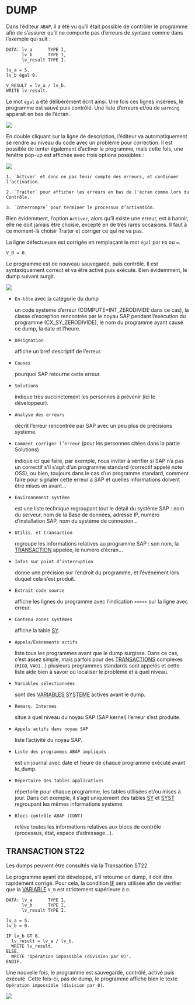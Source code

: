 # DUMP

Dans l’éditeur `ABAP`, il a été vu qu’il était possible de contrôler le programme afin de s’assurer qu’il ne comporte pas d’erreurs de syntaxe comme dans l’exemple qui suit :

```abap
DATA: lv_a      TYPE I,
      lv_b      TYPE I,
      lv_result TYPE I.

lv_a = 5.
lv_b égal 0.

V_RESULT = lv_a / lv_b.
WRITE lv_result.
```

Le mot `égal` a été délibérément écrit ainsi. Une fois ces lignes insérées, le programme est sauvé puis contrôlé. Une liste d’erreurs et/ou de `warning` apparaît en bas de l’écran.

![](../assets/images/DUMP_002.jpg)

En double cliquant sur la ligne de description, l’éditeur va automatiquement se rendre au niveau du code avec un problème pour correction. Il est possible de tenter également d’activer le programme, mais cette fois, une fenêtre pop-up est affichée avec trois options possibles :

![](../assets/images/DUMP_003.jpg)

    1. `Activer` et donc ne pas tenir compte des erreurs, et continuer l’activation.

    2. `Traiter` pour afficher les erreurs en bas de l’écran comme lors du Contrôle.

    3. `Interrompre` pour terminer le processus d’activation.

Bien évidemment, l’option `Activer`, alors qu’il existe une erreur, est à bannir, elle ne doit jamais être choisie, excepté en de très rares occasions. Il faut à ce moment-là choisir Traiter et corriger ce qui ne va pas.

La ligne défectueuse est corrigée en remplaçant le mot `égal` par `EQ` ou `=`.

```abap
V_B = 0.
```

Le programme est de nouveau sauvegardé, puis contrôlé. Il est syntaxiquement correct et va être activé puis exécuté. Bien évidemment, le dump suivant surgit.

![](../assets/images/DUMP_004.jpg)

- `En-tête` avec la catégorie du dump

    un code système d’erreur (COMPUTE*INT_ZERODIVIDE dans ce cas), la classe d’exception rencontrée par le noyau SAP pendant l’exécution du programme (CX_SY_ZERODIVIDE), le nom du programme ayant causé ce dump, la date et l’heure.

- `Désignation` 

    affiche un bref descriptif de l’erreur.

- `Causes`

    pourquoi SAP retourne cette erreur.

- `Solutions`

    indique très succinctement les personnes à prévenir (ici le développeur).

- `Analyse des erreurs`

    décrit l’erreur rencontrée par SAP avec un peu plus de précisions système.

- `Comment corriger l’erreur` (pour les personnes citées dans la partie Solutions) 

    indique ici que faire, par exemple, nous inviter à vérifier si SAP n’a pas un correctif s’il s’agit d’un programme standard (correctif appelé note OSS), ou bien, toujours dans le cas d’un programme standard, comment faire pour signaler cette erreur à SAP et quelles informations doivent être mises en avant...

- `Environnement système` 

    est une liste technique regroupant tout le détail du système SAP : nom du serveur, nom de la Base de données, adresse IP, numéro d’installation SAP, nom du système de connexion...

- `Utilis. et transaction` 

    regroupe les informations relatives au programme SAP : son nom, la [TRANSACTION](../02_PROGRAMMATION/01_TRANSACTIONS.md) appelée, le numéro d’écran...

- `Infos sur point d’interruption`

    donne une précision sur l’endroit du programme, et l’événement lors duquel cela s’est produit.

- `Extrait code source`
    
    affiche les lignes du programme avec l’indication `>>>>>` sur la ligne avec erreur.

- `Contenu zones systèmes`

    affiche la table [SY](../00_HELP/02_SY_SYSTEM.md).

- `Appels/Événements actifs`

    liste tous les programmes avant que le dump surgisse. Dans ce cas, c’est assez simple, mais parfois pour des [TRANSACTIONS](../02_PROGRAMMATION/01_TRANSACTIONS.md) complexes (`MIGO`, `VA01`...) plusieurs programmes standards sont appelés et cette liste aide bien à savoir où localiser le problème et à quel niveau.

- `Variables sélectionnées` 

    sont des [VARIABLES SYSTEME](../00_HELP/02_SY_SYSTEM.md) actives avant le dump.

- `Remarq. Internes`

    situe à quel niveau du noyau SAP (SAP kernel) l’erreur s’est produite.

- `Appels actifs dans noyau SAP`

    liste l’activité du noyau SAP.

- `Liste des programmes ABAP impliqués` 

    est un journal avec date et heure de chaque programme exécuté avant le_dump.

- `Répertoire des tables applicatives`

    répertorie pour chaque programme, les tables utilisées et/ou mises à jour. Dans cet exemple, il s’agit uniquement des tables [SY](../00_HELP/02_SY_SYSTEM.md) et [SYST](../00_HELP/02_SY_SYSTEM.md) regroupant les mêmes informations système.

- `Blocs contrôle ABAP (CONT)`

    relève toutes les informations relatives aux blocs de contrôle (processus, état, espace d’adressage...).

## TRANSACTION ST22

Les dumps peuvent être consultés via la Transaction ST22.

Le programme ayant été développé, s’il retourne un dump, il doit être rapidement corrigé. Pour cela, la condition [IF](../04_CONDITIONS/03_INSTRUCTION_IF_ENDIF.md) sera utilisée afin de vérifier que la [VARIABLE](../03_VARIABLES_&_CONSTANTES/02_VARIABLES_&_CONSTANTES/01_VARIABLES.md) `V_B` est strictement supérieure à `0`.

```abap
DATA: lv_a      TYPE I,
      lv_b      TYPE I,
      lv_result TYPE I.

lv_a = 5.
lv_b = 0.

IF lv_b GT 0.
  lv_result = lv_a / lv_b.
  WRITE lv_result.
ELSE.
  WRITE 'Opération impossible (division par 0)'.
ENDIF.
```

Une nouvelle fois, le programme est sauvegardé, contrôlé, activé puis exécuté. Cette fois-ci, pas de dump, le programme affiche bien le texte `Opération impossible (division par 0)`.

![](../assets/images/DUMP_005.jpg)
